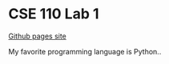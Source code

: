 # CSE 110 Lab 1

[Github pages site](https://haxoc.github.io/cse110_lab1/)

My favorite programming language is Python..